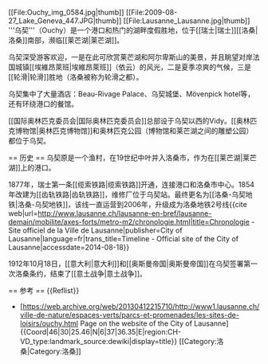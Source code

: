 [[File:Ouchy_img_0584.jpg|thumb]]
[[File:2009-08-27_Lake_Geneva_447.JPG|thumb]]
[[File:Lausanne_Lausanne.jpg|thumb]]
'''乌契'''（Ouchy）是一个港口和热门的湖畔度假胜地，位于[[瑞士|瑞士]][[洛桑|洛桑]]南部，濒临[[莱芒湖|莱芒湖]]。

乌契深受游客欢迎，一是在此可欣赏莱芒湖和阿尔卑斯山的美景，并且眺望对岸法国城镇[[埃維昂萊班|埃維昂萊班]]（依云）的风光，二是夏季凉爽的气候，三是[[轮滑|轮滑]]胜地（洛桑被称为轮滑之都）。

乌契集中了大量酒店：Beau-Rivage Palace、乌契城堡、Mövenpick hotel等，还有环绕港口的餐馆。

[[国际奥林匹克委员会|国际奥林匹克委员会]]总部设于乌契以西的Vidy。[[奥林匹克博物馆|奥林匹克博物馆]]和奥林匹克公园（博物馆和莱芒湖之间的雕塑公园）都位于乌契。

== 历史 ==
乌契原是一个渔村，在19世纪中叶并入洛桑市，作为在[[莱芒湖|莱芒湖]]上的港口。

1877年，瑞士第一条[[缆索铁路|缆索铁路]]开通，连接港口和洛桑市中心。1854年改建为[[齿轨铁路|齿轨铁路]]，维修厂位于乌契站。最终更名为[[洛桑-乌契地铁|洛桑-乌契地铁]]，该线一直运营到2006年，升级成为洛桑地铁2号线<ref name="M2 timeline">{{cite web|url=http://www.lausanne.ch/lausanne-en-bref/lausanne-demain/mobilite/axes-forts/metro-m2/chronologie.html|title=Chronologie - Site officiel de la Ville de Lausanne|publisher=City of Lausanne|language=fr|trans_title=Timeline - Official site of the City of Lausanne|accessdate=2014-08-18}}</ref>

1912年10月18日，[[意大利|意大利]]和[[奥斯曼帝国|奥斯曼帝国]]在乌契签署第一次洛桑条约，结束了[[意土战争|意土战争]]。

== 参考 ==
{{Reflist}}
* [https://web.archive.org/web/20130412215710/http://www1.lausanne.ch/ville-de-nature/espaces-verts/parcs-et-promenades/les-sites-de-loisirs/ouchy.html Page on the website of the City of Lausanne]
{{Coord|46|30|25.46|N|6|37|36.35|E|region:CH-VD_type:landmark_source:dewiki|display=title}}
[[Category:洛桑|Category:洛桑]]